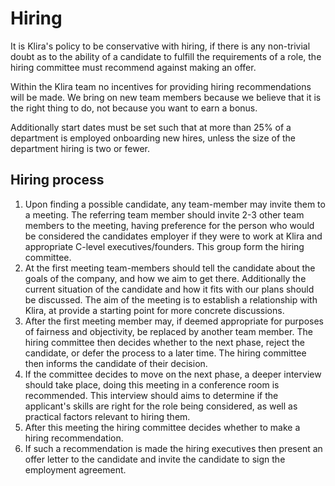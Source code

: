 # Hiring

It is Klira's policy to be conservative with hiring, if there is any
non-trivial doubt as to the ability of a candidate to fulfill the
requirements of a role, the hiring committee must recommend against
making an offer.

Within the Klira team no incentives for providing hiring
recommendations will be made. We bring on new team members because we
believe that it is the right thing to do, not because you want to earn
a bonus.

Additionally start dates must be set such that at more than 25% of a
department is employed onboarding new hires, unless the size of the
department hiring is two or fewer.

## Hiring process

1. Upon finding a possible candidate, any team-member may invite them
   to a meeting. The referring team member should invite 2-3 other
   team members to the meeting, having preference for the person who
   would be considered the candidates employer if they were to work at
   Klira and appropriate C-level executives/founders. This group form
   the hiring committee.
2. At the first meeting team-members should tell the candidate about
   the goals of the company, and how we aim to get there. Additionally
   the current situation of the candidate and how it fits with our
   plans should be discussed. The aim of the meeting is to establish a
   relationship with Klira, at provide a starting point for more
   concrete discussions.
3. After the first meeting member may, if deemed appropriate for purposes
   of fairness and objectivity, be replaced by another team
   member. The hiring committee then decides whether to the next
   phase, reject the candidate, or defer the process to a later
   time. The hiring committee then informs the candidate of their
   decision.
4. If the committee decides to move on the next phase, a deeper
   interview should take place, doing this meeting in a conference
   room is recommended. This interview should aims to determine if the
   applicant's skills are right for the role being considered, as well
   as practical factors relevant to hiring them.
5. After this meeting the hiring committee decides whether to make a
   hiring recommendation.
6. If such a recommendation is made the hiring executives then
   present an offer letter to the candidate and invite the candidate
   to sign the employment agreement.
